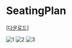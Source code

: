 # SeatingPlan

[[다운로드]](https://github.com/CPU-Suil-high/SeatingPlan/raw/master/SeatingPlan/Exe%20File/SeatingPlan.exe)

![1](https://github.com/fivecarsword/images/blob/main/SeatingPlan/1.png?raw=true)
![2](https://github.com/fivecarsword/images/blob/main/SeatingPlan/2.png?raw=true)
![3](https://github.com/fivecarsword/images/blob/main/SeatingPlan/3.png?raw=true)
